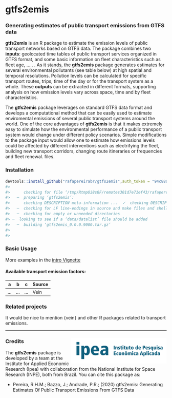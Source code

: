
# gtfs2emis

### Generating estimates of public transport emissions from GTFS data

**gtfs2emis** is an R package to estimate the emission levels of public
transport networks based on GTFS data. The package combines two
**inputs**: geolocated time tables of public transport services
organized in GTFS format, and some basic information on fleet
characteristics such as fleet age, ….. . As it stands, the **gtfs2emis**
package generates estimates for several environmental pollutants (see
table below) at high spatial and temporal resolutions. Pollution levels
can be calculated for specific transport routes, trips, time of the day
or for the transport system as a whole. These **outputs** can be
extracted in different formats, supporting analysis on how emission
levels vary across space, time and by fleet characteristics.

The **gtfs2emis** package leverages on standard GTFS data format and
develops a computational method that can be easily used to estimate
enviromental emissions of several public transport systems around the
world. One of the core advantages of **gtfs2emis** is that it makes
extremely easy to simulate how the environmental performance of a public
transport system would change under different policy scenarios. Simple
modifications to the package input would allow one to estimate how
emissions levels could be affected by different interventions such as
electrifying the fleet, building new transport corridors, changing route
itineraries or frequencies and fleet renewal.
files.

### Installation

``` r
devtools::install_github("rafapereirabr/gtfs2emis",auth_token = "94c88a642a2f62fce15e4c05cc0b6ead55ff5851")
#> 
#>      checking for file ‘/tmp/RtmpOi8sQF/remotes301d7e71ef43/rafapereirabr-gtfs2emis-e419f324caeaada181812bd88defbb5d745ffac1/DESCRIPTION’ ...  ✓  checking for file ‘/tmp/RtmpOi8sQF/remotes301d7e71ef43/rafapereirabr-gtfs2emis-e419f324caeaada181812bd88defbb5d745ffac1/DESCRIPTION’
#>   ─  preparing ‘gtfs2emis’:
#>      checking DESCRIPTION meta-information ...  ✓  checking DESCRIPTION meta-information
#>   ─  checking for LF line-endings in source and make files and shell scripts
#>   ─  checking for empty or unneeded directories
#> ─  looking to see if a ‘data/datalist’ file should be added
#>   ─  building ‘gtfs2emis_0.0.0.9000.tar.gz’
#>      
#> 
```

### Basic Usage

More examples in the [intro
Vignette](https://github.com/rafapereirabr/gtfs2emis/blob/master/doc/gtfs2emis-vignette.md)

#### Available transport emission factors:

| a | b | c | Source |
| - | - | - | ------ |
| … | … | … | Vein   |

### **Related projects**

It would be nice to mention {vein} and other R packages related to
transport
emissions.

-----

### Credits <img align="right" src="man/figures/ipea_logo.png" alt="ipea" width="300">

The **gtfs2emis** package is developed by a team at the Institute for
Applied Economic Research (Ipea) with collaboration from the National
Institute for Space Research (INPE), both from Brazil. You can cite this
package as:

  - Pereira, R.H.M.; Bazzo, J.; Andrade, P.R.; (2020) gtfs2emis:
    Generating Estimates Of Public Transport Emissions From GTFS Data

